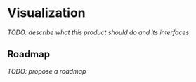 # Visualization

_TODO: describe what this product should do and its interfaces_

## Roadmap

_TODO: propose a roadmap_

